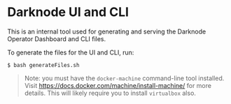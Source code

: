 # Darknode UI and CLI

This is an internal tool used for generating and serving the Darknode Operator Dashboard and CLI files.

To generate the files for the UI and CLI, run:

    $ bash generateFiles.sh

> Note: you must have the `docker-machine` command-line tool installed. Visit https://docs.docker.com/machine/install-machine/ for more details. This will likely require you to install `virtualbox` also.